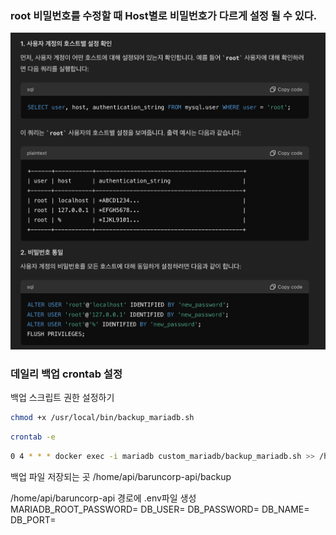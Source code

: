 ### root 비밀번호를 수정할 때 Host별로 비밀번호가 다르게 설정 될 수 있다.

![alt text](image-1.png)

### 데일리 백업 crontab 설정

백업 스크립트 권한 설정하기

```sh
chmod +x /usr/local/bin/backup_mariadb.sh
```

```sh
crontab -e
```

```sh
0 4 * * * docker exec -i mariadb custom_mariadb/backup_mariadb.sh >> /home/api/baruncorp-api/backup/mariadb_backup.log 2>&1
```

백업 파일 저장되는 곳
/home/api/baruncorp-api/backup

/home/api/baruncorp-api 경로에 .env파일 생성
MARIADB_ROOT_PASSWORD=
DB_USER=
DB_PASSWORD=
DB_NAME=
DB_PORT=
